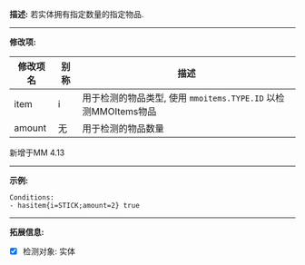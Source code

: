 **描述:** 若实体拥有指定数量的指定物品.

---

**修改项:**

| 修改项名  | 别称           | 描述                      |
| --------- | -------------- | ------------------------- |
| item      | i    | 用于检测的物品类型, 使用 `mmoitems.TYPE.ID` 以检测MMOItems物品 |
| amount    | 无 | 用于检测的物品数量 |

新增于MM 4.13

---

**示例:**

```
Conditions:
- hasitem{i=STICK;amount=2} true
```

---

**拓展信息:**

- [x] 检测对象: 实体